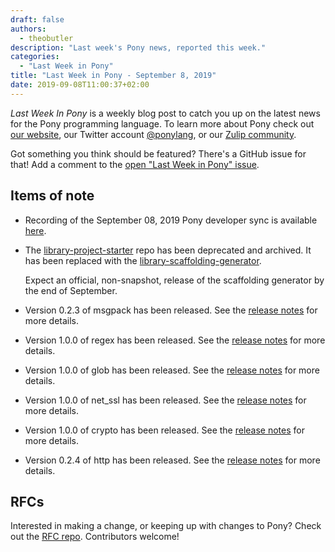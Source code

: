 ```yaml
---
draft: false
authors:
  - theobutler
description: "Last week's Pony news, reported this week."
categories:
  - "Last Week in Pony"
title: "Last Week in Pony - September 8, 2019"
date: 2019-09-08T11:00:37+02:00
---
```

_Last Week In Pony_ is a weekly blog post to catch you up on the latest news for the Pony programming language. To learn more about Pony check out [our website](https://ponylang.io), our Twitter account [@ponylang](https://twitter.com/ponylang), or our [Zulip community](https://ponylang.zulipchat.com).

Got something you think should be featured? There's a GitHub issue for that! Add a comment to the [open "Last Week in Pony" issue](https://github.com/ponylang/ponylang.github.io/issues?q=is%3Aissue+is%3Aopen+label%3Alast-week-in-pony).
<!-- more -->

## Items of note

- Recording of the September 08, 2019 Pony developer sync is available [here](https://sync-recordings.ponylang.io/r/2019_09_03.m4a).

- The [library-project-starter](https://github.com/ponylang/library-project-starter) repo has been deprecated and archived. It has been replaced with the [library-scaffolding-generator](https://github.com/ponylang/library-scaffolding-generator).

    Expect an official, non-snapshot, release of the scaffolding generator by the end of September.

- Version 0.2.3 of msgpack has been released. See the [release notes](https://github.com/seantallen/pony-msgpack/releases/tag/0.2.3) for more details.

- Version 1.0.0 of regex has been released. See the [release notes](https://github.com/ponylang/regex/releases/tag/1.0.0) for more details.

- Version 1.0.0 of glob has been released. See the [release notes](https://github.com/ponylang/glob/releases/tag/1.0.0) for more details.

- Version 1.0.0 of net_ssl has been released. See the [release notes](https://github.com/ponylang/net-ssl/releases/tag/1.0.0) for more details.

- Version 1.0.0 of crypto has been released. See the [release notes](https://github.com/ponylang/crypto/releases/tag/1.0.0) for more details.

- Version 0.2.4 of http has been released. See the [release notes](https://github.com/ponylang/http/releases/tag/0.2.4) for more details.

## RFCs

Interested in making a change, or keeping up with changes to Pony? Check out the [RFC repo](https://github.com/ponylang/rfcs). Contributors welcome!
